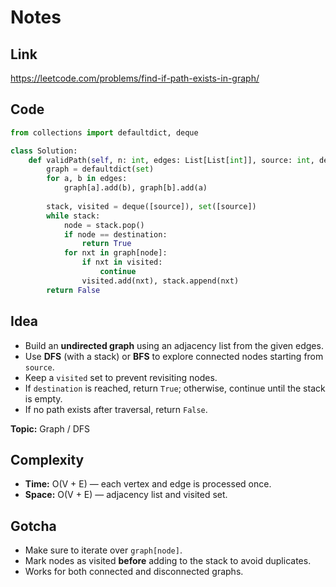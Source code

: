 # Notes

## Link
https://leetcode.com/problems/find-if-path-exists-in-graph/

## Code
``` python
from collections import defaultdict, deque

class Solution:
    def validPath(self, n: int, edges: List[List[int]], source: int, destination: int) -> bool:
        graph = defaultdict(set)
        for a, b in edges:
            graph[a].add(b), graph[b].add(a)
        
        stack, visited = deque([source]), set([source])         
        while stack:
            node = stack.pop()            
            if node == destination:
                return True
            for nxt in graph[node]:
                if nxt in visited:
                    continue
                visited.add(nxt), stack.append(nxt)
        return False    
```

## Idea
- Build an **undirected graph** using an adjacency list from the given edges.  
- Use **DFS** (with a stack) or **BFS** to explore connected nodes starting from `source`.  
- Keep a `visited` set to prevent revisiting nodes.  
- If `destination` is reached, return `True`; otherwise, continue until the stack is empty.  
- If no path exists after traversal, return `False`.

**Topic:** Graph / DFS

## Complexity
- **Time:** O(V + E) — each vertex and edge is processed once.  
- **Space:** O(V + E) — adjacency list and visited set.

## Gotcha
- Make sure to iterate over `graph[node]`. 
- Mark nodes as visited **before** adding to the stack to avoid duplicates.  
- Works for both connected and disconnected graphs.
